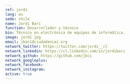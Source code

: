 ```yaml
---
ref: jordi
lang: es
sede: chile
name: Jordi Bari
function: Desarrollador y técnico
bio: Técnico en electrónica de equipos de informática.
image: jordi.jpg
email: jbari@ciudadaniai.org
network_twitter: https://twitter.com/jordi__cl
network_linkedin: https://cl.linkedin.com/in/jordibari
network_github: https://github.com/jbci
network_googleplus:
network_facebook:
network_instagram:
active: true
---
```

